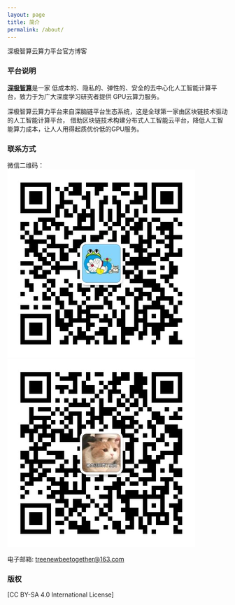 ```yaml
---
layout: page
title: 简介
permalink: /about/
---
```


深极智算云算力平台官方博客

### 平台说明
[**深极智算**](topgpu.top)是一家
低成本的、隐私的、弹性的、安全的去中心化人工智能计算平台，致力于为广大深度学习研究者提供
GPU云算力服务。

深极智算云算力平台来自深脑链平台生态系统，这是全球第一家由区块链技术驱动的人工智能计算平台，
借助区块链技术构建分布式人工智能云平台，降低人工智能算力成本，让人人用得起质优价低的GPU服务。

### 联系方式

微信二维码：
![wechatcode1](https://github.com/topgpu/topgpu.github.io/raw/master/images/xue.jpg)
![wechatcode2](https://github.com/topgpu/topgpu.github.io/raw/master/images/yang.jpg)

电子邮箱: treenewbeetogether@163.com

### 版权

[CC BY-SA 4.0 International License]

